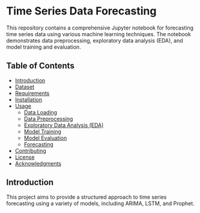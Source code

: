 # Time Series Data Forecasting

This repository contains a comprehensive Jupyter notebook for forecasting time series data using various machine learning techniques. The notebook demonstrates data preprocessing, exploratory data analysis (EDA), and model training and evaluation.

## Table of Contents

- [Introduction](#introduction)
- [Dataset](#dataset)
- [Requirements](#requirements)
- [Installation](#installation)
- [Usage](#usage)
  - [Data Loading](#data-loading)
  - [Data Preprocessing](#data-preprocessing)
  - [Exploratory Data Analysis (EDA)](#exploratory-data-analysis-eda)
  - [Model Training](#model-training)
  - [Model Evaluation](#model-evaluation)
  - [Forecasting](#forecasting)
- [Contributing](#contributing)
- [License](#license)
- [Acknowledgments](#acknowledgments)

## Introduction

This project aims to provide a structured approach to time series forecasting using a variety of models, including ARIMA, LSTM, and Prophet.